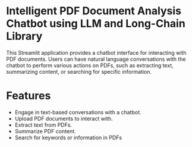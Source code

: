 # Intelligent PDF Document Analysis Chatbot using LLM and Long-Chain Library


This Streamlit application provides a chatbot interface for interacting with PDF documents. Users can have natural language conversations with the chatbot to perform various actions on PDFs, such as extracting text, summarizing content, or searching for specific information.



# Features

* Engage in text-based conversations with a chatbot.
* Upload PDF documents to interact with.
* Extract text from PDFs.
* Summarize PDF content.
* Search for keywords or information in PDFs

